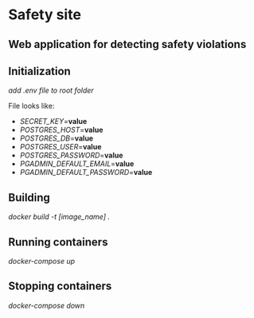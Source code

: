 # Safety site
## Web application for detecting safety violations

## Initialization
*add .env file to root folder*

File looks like:
* *SECRET_KEY*=**value**
* *POSTGRES_HOST*=**value**
* *POSTGRES_DB*=**value**
* *POSTGRES_USER*=**value**
* *POSTGRES_PASSWORD*=**value**
* *PGADMIN_DEFAULT_EMAIL*=**value**
* *PGADMIN_DEFAULT_PASSWORD*=**value**

## Building
*docker build -t [image_name] .*

## Running containers
*docker-compose up*

## Stopping containers
*docker-compose down*